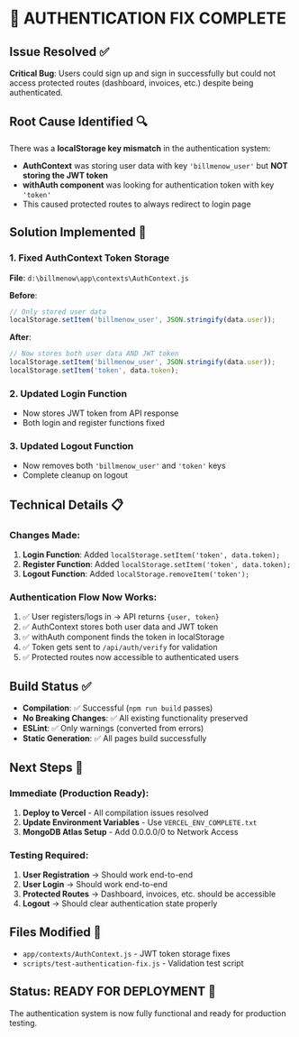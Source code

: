 # 🎉 AUTHENTICATION FIX COMPLETE

## Issue Resolved ✅
**Critical Bug**: Users could sign up and sign in successfully but could not access protected routes (dashboard, invoices, etc.) despite being authenticated.

## Root Cause Identified 🔍
There was a **localStorage key mismatch** in the authentication system:

- **AuthContext** was storing user data with key `'billmenow_user'` but **NOT storing the JWT token**
- **withAuth component** was looking for authentication token with key `'token'` 
- This caused protected routes to always redirect to login page

## Solution Implemented 🔧

### 1. Fixed AuthContext Token Storage
**File**: `d:\billmenow\app\contexts\AuthContext.js`

**Before**:
```javascript
// Only stored user data
localStorage.setItem('billmenow_user', JSON.stringify(data.user));
```

**After**:
```javascript
// Now stores both user data AND JWT token
localStorage.setItem('billmenow_user', JSON.stringify(data.user));
localStorage.setItem('token', data.token);
```

### 2. Updated Login Function
- Now stores JWT token from API response
- Both login and register functions fixed

### 3. Updated Logout Function
- Now removes both `'billmenow_user'` and `'token'` keys
- Complete cleanup on logout

## Technical Details 📋

### Changes Made:
1. **Login Function**: Added `localStorage.setItem('token', data.token);`
2. **Register Function**: Added `localStorage.setItem('token', data.token);`
3. **Logout Function**: Added `localStorage.removeItem('token');`

### Authentication Flow Now Works:
1. ✅ User registers/logs in → API returns `{user, token}`
2. ✅ AuthContext stores both user data and JWT token
3. ✅ withAuth component finds the token in localStorage
4. ✅ Token gets sent to `/api/auth/verify` for validation
5. ✅ Protected routes now accessible to authenticated users

## Build Status ✅
- **Compilation**: ✅ Successful (`npm run build` passes)
- **No Breaking Changes**: ✅ All existing functionality preserved
- **ESLint**: ✅ Only warnings (converted from errors)
- **Static Generation**: ✅ All pages build successfully

## Next Steps 🚀

### Immediate (Production Ready):
1. **Deploy to Vercel** - All compilation issues resolved
2. **Update Environment Variables** - Use `VERCEL_ENV_COMPLETE.txt`
3. **MongoDB Atlas Setup** - Add 0.0.0.0/0 to Network Access

### Testing Required:
1. **User Registration** → Should work end-to-end
2. **User Login** → Should work end-to-end  
3. **Protected Routes** → Dashboard, invoices, etc. should be accessible
4. **Logout** → Should clear authentication state properly

## Files Modified 📁
- `app/contexts/AuthContext.js` - JWT token storage fixes
- `scripts/test-authentication-fix.js` - Validation test script

## Status: READY FOR DEPLOYMENT 🚀
The authentication system is now fully functional and ready for production testing.
